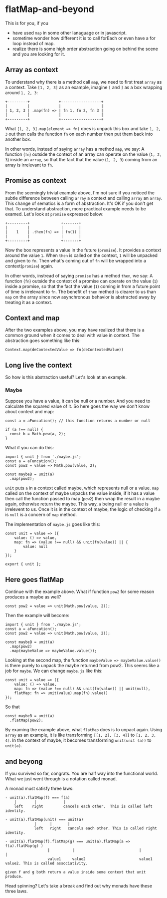 # flatMap-and-beyond

This is for you, if you
- have used `map` in some other lanaguage or in javascript.
- sometime wonder how different it is to call forEach or even have a for loop instead of map.
- realize there is some high order abstraction going on behind the scene and you are looking for it.

## Array as context
To understand why there is a method call `map`, we need to first treat `array` as a context.
Take `[1, 2, 3]` as an example, imagine `[` and `]` as a box wrapping around `1, 2, 3`:
```
+---------+             +------------------+
|         |             |                  |
| 1, 2, 3 | .map(fn) => | fn 1, fn 2, fn 3 |
|         |             |                  |
+---------+             +------------------+
```
What `[1, 2, 3].map(element => fn)` does is unpack this box and take `1, 2, 3` out then calls the function `fn` on each number then put them back into another box.

In other words, instead of saying `array` has a method `map`, we say:
A function (`fn`) outside the context of an array can operate on the value (`1, 2, 3`) inside an `array`, so that the fact that the value (`1, 2, 3`) coming from an array is irrelevant to `fn`.

## Promise as context
From the seemingly trivial example above, I'm not sure if you noticed the subtle difference between calling `array` a context and calling `array` an `array`. This change of sematics is a form of abstraction. It's OK if you don't get that. To understand abstraction, more practical example needs to be examed. Let's look at `promise` expressed below:
```
+---------+              +-------+
|         |              |       |
|    1    | .then(fn) => | fn(1) |
|         |              |       |
+---------+              +-------+
```
Now the box represents a value in the future (`promise`). It provides a context around the value `1`. When `then` is called on the context, `1` will be unpacked and given to `fn`. Then what's coming out of `fn` will be wrapped into a context(`promise`) again.

In other words, instread of saying `promise` has a method `then`, we say:
A function (`fn`) outside the context of a promise can operate on the value (`1`) inside a promise, so that the fact the value (`1`) coming in from a future point of time is irrelevant to `fn`. The benefit of `then` method is clearer to us than `map` on the array since now asynchronous behavior is abstracted away by treating it as a context.

## Context and map
After the two examples above, you may have realized that there is a common ground when it comes to deal with value in context. The abstraction goes something like this:
```
Context.map(deContextedValue => fn(deContextedValue))
```

## Long live the context
So how is this abstraction useful? Let's look at an example. 

### Maybe
Suppose you have a value, it can be null or a number. And you need to calculate the squared value of it. So here goes the way we don't know about context and map:
```
const a = aFuncation(); // this function returns a number or null

if (a !== null) {
  const b = Math.pow(a, 2);
}
```
What if you can do this:
```
import { unit } from './maybe.js';
const a = aFuncation(); 
const pow2 = value => Math.pow(value, 2);

const maybeB = unit(a)
  .map(pow2);
```
`unit` puts `a` in a context called maybe, which represents null or a value. `map` called on the context of maybe unpacks the value inside, if it has a value then call the function passed to map (`pow2`) then wrap the result in a maybe again, otherwise return the maybe. This way, `a` being null or a value is irrelevent to us. Once it is in the context of maybe, the logic of checking if `a` is `null` is a concern of `map` method.

The implementation of `maybe.js` goes like this:
```
const unit = value => ({
    value: () => value,
    map: fn => (value !== null) && unit(fn(value)) || {
        value: null
    }
});

export { unit };
```

## Here goes flatMap
Continue with the example above. What if function `pow2` for some reason produces a maybe as well?
```
const pow2 = value => unit(Math.pow(value, 2));
```
Then the example will become:
```
import { unit } from './maybe.js';
const a = aFuncation(); 
const pow2 = value => unit(Math.pow(value, 2));

const maybeB = unit(a)
  .map(pow2)
  .map(maybeValue => maybeValue.value());
```
Looking at the second map, the function `maybeValue => maybeValue.value()` is there purely to unpack the maybe returned from pow2. This seems like a job for `maybe`. We can change `maybe.js` like this:
```
const unit = value => ({
    value: () => value,
    map: fn => (value !== null) && unit(fn(value)) || unit(null),
    flatMap: fn => unit(value).map(fn).value()
});
```
So that 
```
const maybeB = unit(a)
  .flatMap(pow2);
```
By examing the example above, what `flatMap` does is to unpact again. 
Using `array` as an example, it is like transforming `[[1, 2], [3, 4]]` to `[1, 2, 3, 4]`. In the context of maybe, it becomes transforming `unit(unit (a))` to `unit(a)`. 

## and beyong
If you survived so far, congrats. You are half way into the functional world.
What we just went through is a notation called monad.

A monad must satisfy three laws:

```
- unit(a).flatMap(f) === f(a) 
    |        |            |
    left    right         cancels each other.  This is called left identity.

- unit(a).flatMap(unit) === unit(a)
             |      |       |
             left   right   cancels each other. This is called right identity.

- unit(a).flatMap(f).flatMap(g) === unit(a).flatMap(a => f(a).flatMap(g) )
                   |          |                             |            |
                   value1     value2                        value1       value2. This is called associativity.

given f and g both return a value inside some context that unit produce.
```

Head spinning? Let's take a break and find out why monads have these three laws.
